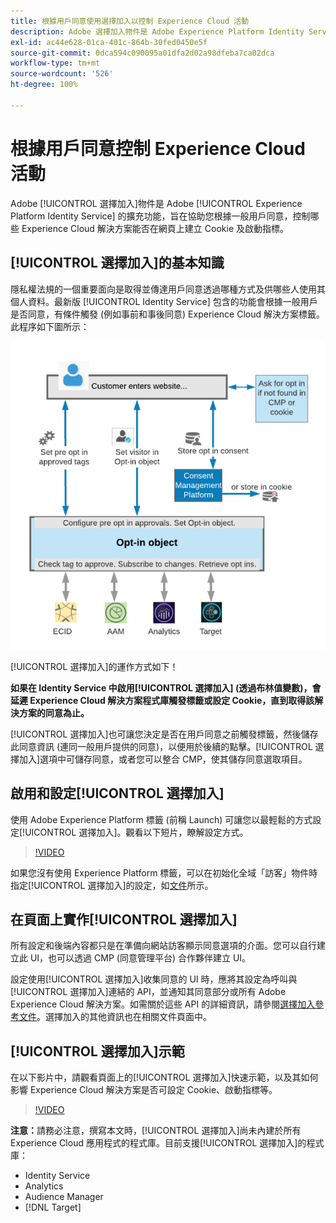 ```yaml
---
title: 根據用戶同意使用選擇加入以控制 Experience Cloud 活動
description: Adobe 選擇加入物件是 Adobe Experience Platform Identity Service 的擴充功能，旨在協助您根據一般用戶同意，控制哪些 Experience Cloud 解決方案能否在網頁上建立 Cookie 及啟動指標。
exl-id: ac44e628-01ca-401c-864b-30fed0450e5f
source-git-commit: 0dca594c090095a01dfa2d02a98dfeba7ca02dca
workflow-type: tm+mt
source-wordcount: '526'
ht-degree: 100%

---
```


# 根據用戶同意控制 Experience Cloud 活動

Adobe [!UICONTROL 選擇加入]物件是 Adobe [!UICONTROL Experience Platform Identity Service] 的擴充功能，旨在協助您根據一般用戶同意，控制哪些 Experience Cloud 解決方案能否在網頁上建立 Cookie 及啟動指標。

## [!UICONTROL 選擇加入]的基本知識

隱私權法規的一個重要面向是取得並傳達用戶同意透過哪種方式及供哪些人使用其個人資料。最新版 [!UICONTROL Identity Service] 包含的功能會根據一般用戶是否同意，有條件觸發 (例如事前和事後同意) Experience Cloud 解決方案標籤。此程序如下圖所示：

![[!UICONTROL 選擇加入]的運作方式圖](assets/opt-in.png)

[!UICONTROL 選擇加入]的運作方式如下！

**如果在 Identity Service 中啟用[!UICONTROL 選擇加入] (透過布林值變數)，會延遲 Experience Cloud 解決方案程式庫觸發標籤或設定 Cookie，直到取得該解決方案的同意為止。**

[!UICONTROL 選擇加入]也可讓您決定是否在用戶同意之前觸發標籤，然後儲存此同意資訊 (連同一般用戶提供的同意)，以便用於後續的點擊。[!UICONTROL 選擇加入]選項中可儲存同意，或者您可以整合 CMP，使其儲存同意選取項目。

## 啟用和設定[!UICONTROL 選擇加入]

使用 Adobe Experience Platform 標籤 (前稱 Launch) 可讓您以最輕鬆的方式設定[!UICONTROL 選擇加入]。觀看以下短片，瞭解設定方式。

>[!VIDEO](https://video.tv.adobe.com/v/26431/?quality=12)

如果您沒有使用 Experience Platform 標籤，可以在初始化全域「訪客」物件時指定[!UICONTROL 選擇加入]的設定，如[文件](https://experienceleague.adobe.com/docs/id-service/using/implementation/opt-in-service/getting-started.html?lank=zh-Hant)所示。

## 在頁面上實作[!UICONTROL 選擇加入]

所有設定和後端內容都只是在準備向網站訪客顯示同意選項的介面。您可以自行建立此 UI，也可以透過 CMP (同意管理平台) 合作夥伴建立 UI。

設定使用[!UICONTROL 選擇加入]收集同意的 UI 時，應將其設定為呼叫與[!UICONTROL 選擇加入]連結的 API，並通知其同意部分或所有 Adobe Experience Cloud 解決方案。如需關於這些 API 的詳細資訊，請參閱[選擇加入參考文件](https://experienceleague.adobe.com/docs/id-service/using/implementation/opt-in-service/api.html?lank=zh-Hant)。選擇加入的其他資訊也在相關文件頁面中。

## [!UICONTROL 選擇加入]示範

在以下影片中，請觀看頁面上的[!UICONTROL 選擇加入]快速示範，以及其如何影響 Experience Cloud 解決方案是否可設定 Cookie、啟動指標等。

>[!VIDEO](https://video.tv.adobe.com/v/26432/?quality=12)

**注意：**&#x200B;請務必注意，撰寫本文時，[!UICONTROL 選擇加入]尚未內建於所有 Experience Cloud 應用程式的程式庫。目前支援[!UICONTROL 選擇加入]的程式庫：

* Identity Service
* Analytics
* Audience Manager
* [!DNL Target]
